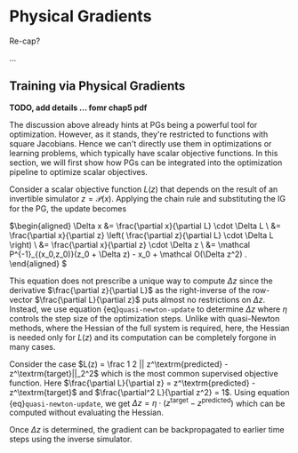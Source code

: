 Physical Gradients 
=======================

Re-cap?

...


## Training via Physical Gradients


**TODO, add details ...  fomr chap5 pdf**

The discussion above already hints at PGs being a powerful tool for optimization. However, as it stands, they're restricted to functions with square Jacobians. Hence we can't directly use them in optimizations or learning problems, which typically have scalar objective functions.
In this section, we will first show how PGs can be integrated into the optimization pipeline to optimize scalar objectives.

Consider a scalar objective function $L(z)$ that depends on the result of an invertible simulator $z = \mathcal P(x)$.
Applying the chain rule and substituting the IG for the PG, the update becomes

$\begin{aligned}
    \Delta x
    &= \frac{\partial x}{\partial L} \cdot \Delta L
    \\
    &= \frac{\partial x}{\partial z} \left( \frac{\partial z}{\partial L} \cdot \Delta L \right)
    \\
    &= \frac{\partial x}{\partial z} \cdot \Delta z
    \\
    &= \mathcal P^{-1}_{(x_0,z_0)}(z_0 + \Delta z) - x_0 + \mathcal O(\Delta z^2)
    .
\end{aligned}
$

This equation does not prescribe a unique way to compute $\Delta z$ since the derivative $\frac{\partial z}{\partial L}$ as the right-inverse of the row-vector $\frac{\partial L}{\partial z}$ puts almost no restrictions on $\Delta z$.
Instead, we use equation {eq}`quasi-newton-update` to determine $\Delta z$ where $\eta$ controls the step size of the optimization steps.
Unlike with quasi-Newton methods, where the Hessian of the full system is required, here, the Hessian is needed only for $L(z)$ and its computation can be completely forgone in many cases.

Consider the case $L(z) = \frac 1 2 || z^\textrm{predicted} - z^\textrm{target}||_2^2$ which is the most common supervised objective function.
Here $\frac{\partial L}{\partial z} = z^\textrm{predicted} - z^\textrm{target}$ and $\frac{\partial^2 L}{\partial z^2} = 1$.
Using equation {eq}`quasi-newton-update`, we get $\Delta z = \eta \cdot (z^\textrm{target} - z^\textrm{predicted})$ which can be computed without evaluating the Hessian.

Once $\Delta z$ is determined, the gradient can be backpropagated to earlier time steps using the inverse simulator.


